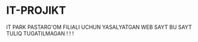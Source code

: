 # IT-PROJIKT
IT PARK PASTARG'OM FILIALI UCHUN YASALYATGAN WEB SAYT BU SAYT TULIQ TUGATILMAGAN ! ! !
